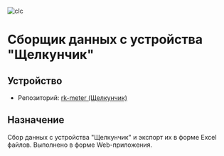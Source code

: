 ![clc](src/bin/clicker-data-collector-server/www/images/favicon.ico)
# Сборщик данных с устройства "Щелкунчик"

## Устройство
- Репозиторий: [rk-meter (Щелкунчик)](https://bitbucket.org/Sctb_Elpa/rk-meter/src/master/)

## Назначение
Сбор данных с устройства "Щелкунчик" и экспорт их в форме Excel файлов.
Выполнено в форме Web-приложения.